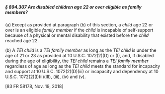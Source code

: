##### § 894.307 Are disabled children age 22 or over eligible as family members? #####

(a) Except as provided at paragraph (b) of this section, a *child* age 22 or over is an eligible *family member* if the *child* is incapable of self-support because of a physical or mental disability that existed before the *child* reached age 22.

(b) A *TEI child* is a *TEI family member* as long as the *TEI child* is under the age of 21 or 23 as provided at 10 U.S.C. 1072(2)(D) or (I), and, if disabled during the age of eligibility, the *TEI child* remains a *TEI family member* regardless of age as long as the *TEI child* meets the standard for incapacity and support at 10 U.S.C. 1072(2)(D)(iii) or incapacity and dependency at 10 U.S.C. 1072(2)(I)(ii)(III), (iii), (iv) and (v).

[83 FR 58178, Nov. 19, 2018]